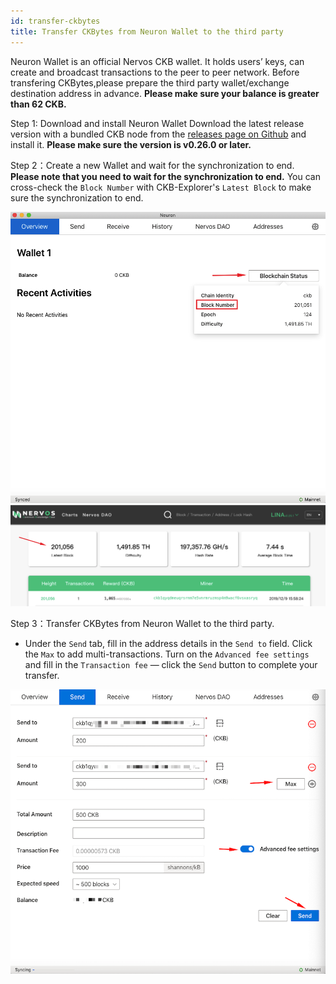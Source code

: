 ```yaml
---
id: transfer-ckbytes
title: Transfer CKBytes from Neuron Wallet to the third party
---
```


Neuron Wallet is an official Nervos CKB wallet. It holds users’ keys, can create and broadcast transactions to the peer to peer network. Before transfering CKBytes,please prepare the third party wallet/exchange destination address in advance. **Please make sure your balance is greater than 62 CKB.**

Step 1: Download and install Neuron Wallet
Download the latest release version with a bundled CKB node from the [releases page on Github](https://github.com/nervosnetwork/neuron/releases) and install it. **Please make sure the version is v0.26.0 or later.**

Step 2：Create a new Wallet and wait for the synchronization to end.
**Please note that you need to wait for the synchronization to end.** You can cross-check the `Block Number` with CKB-Explorer's `Latest Block` to make sure the synchronization to end.

<img src="../assets/getting-started/blocknumber.png" width = "600"/>

<img src="../assets/getting-started/number-explorer.png" width = "600"/>

Step 3：Transfer CKBytes from Neuron Wallet to the third party.

* Under the `Send` tab, fill in the address details in the `Send to` field. Click the `Max` to add multi-transactions. Turn on the `Advanced fee settings` and fill in the `Transaction fee` — click the `Send` button to complete your transfer.

<img src="../assets/getting-started/transfer.png" width = "600"/>